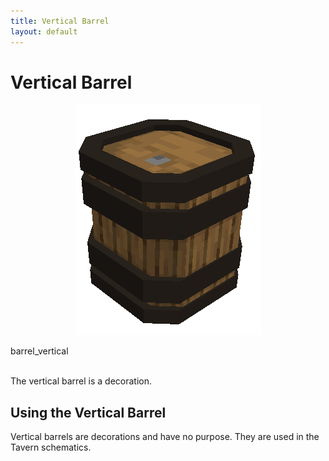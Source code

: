 ```yaml
---
title: Vertical Barrel
layout: default
---
```

# Vertical Barrel

<div class="infobox box text-center">
    <p style="text-align:center;"><img src="../../assets/images/items/barrel_vertical.png" alt="Vertical Barrel"></p>
    <recipe>barrel_vertical</recipe>
</div>
<br>

The vertical barrel is a decoration. 
<br>

## Using the Vertical Barrel

Vertical barrels are decorations and have no purpose. They are used in the Tavern schematics.
